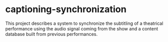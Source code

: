 # captioning-synchronization
This project describes a system to synchronize the subtitling of a theatrical performance using the audio signal coming from the show and a content database built from previous performances.
